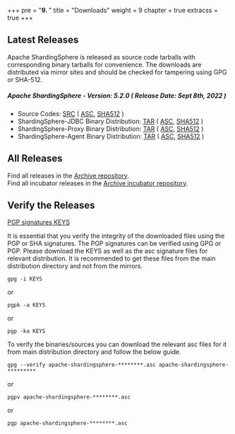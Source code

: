 +++
pre = "<b>9. </b>"
title = "Downloads"
weight = 9
chapter = true
extracss = true
+++

## Latest Releases

Apache ShardingSphere is released as source code tarballs with corresponding binary tarballs for convenience.
The downloads are distributed via mirror sites and should be checked for tampering using GPG or SHA-512.

##### Apache ShardingSphere - Version: 5.2.0 ( Release Date: Sept 8th, 2022 )

- Source Codes: [<u>SRC</u>](https://www.apache.org/dyn/closer.lua/shardingsphere/5.2.0/apache-shardingsphere-5.2.0-src.zip) ( [<u>ASC</u>](https://downloads.apache.org/shardingsphere/5.2.0/apache-shardingsphere-5.2.0-src.zip.asc), [<u>SHA512</u>](https://downloads.apache.org/shardingsphere/5.2.0/apache-shardingsphere-5.2.0-src.zip.sha512) )
- ShardingSphere-JDBC Binary Distribution: [<u>TAR</u>](https://www.apache.org/dyn/closer.lua/shardingsphere/5.2.0/apache-shardingsphere-5.2.0-shardingsphere-jdbc-bin.tar.gz) ( [<u>ASC</u>](https://downloads.apache.org/shardingsphere/5.2.0/apache-shardingsphere-5.2.0-shardingsphere-jdbc-bin.tar.gz.asc), [<u>SHA512</u>](https://downloads.apache.org/shardingsphere/5.2.0/apache-shardingsphere-5.2.0-shardingsphere-jdbc-bin.tar.gz.sha512) )
- ShardingSphere-Proxy Binary Distribution: [<u>TAR</u>](https://www.apache.org/dyn/closer.lua/shardingsphere/5.2.0/apache-shardingsphere-5.2.0-shardingsphere-proxy-bin.tar.gz) ( [<u>ASC</u>](https://downloads.apache.org/shardingsphere/5.2.0/apache-shardingsphere-5.2.0-shardingsphere-proxy-bin.tar.gz.asc), [<u>SHA512</u>](https://downloads.apache.org/shardingsphere/5.2.0/apache-shardingsphere-5.2.0-shardingsphere-proxy-bin.tar.gz.sha512) )
- ShardingSphere-Agent Binary Distribution: [<u>TAR</u>](https://www.apache.org/dyn/closer.lua/shardingsphere/5.2.0/apache-shardingsphere-5.2.0-shardingsphere-agent-bin.tar.gz) ( [<u>ASC</u>](https://downloads.apache.org/shardingsphere/5.2.0/apache-shardingsphere-5.2.0-shardingsphere-agent-bin.tar.gz.asc), [<u>SHA512</u>](https://downloads.apache.org/shardingsphere/5.2.0/apache-shardingsphere-5.2.0-shardingsphere-agent-bin.tar.gz.sha512) )

## All Releases

Find all releases in the [Archive repository](https://archive.apache.org/dist/shardingsphere/).</br>
Find all incubator releases in the [Archive incubator repository](https://archive.apache.org/dist/incubator/shardingsphere/).

## Verify the Releases

[PGP signatures KEYS](https://downloads.apache.org/shardingsphere/KEYS)

It is essential that you verify the integrity of the downloaded files using the PGP or SHA signatures.
The PGP signatures can be verified using GPG or PGP.
Please download the KEYS as well as the asc signature files for relevant distribution.
It is recommended to get these files from the main distribution directory and not from the mirrors.

```shell
gpg -i KEYS
```

or

```shell
pgpk -a KEYS
```

or

```shell
pgp -ka KEYS
```

To verify the binaries/sources you can download the relevant asc files for it from main distribution directory and follow the below guide.

```shell
gpg --verify apache-shardingsphere-********.asc apache-shardingsphere-*********
```

or

```shell
pgpv apache-shardingsphere-********.asc
```

or

```shell
pgp apache-shardingsphere-********.asc
```
